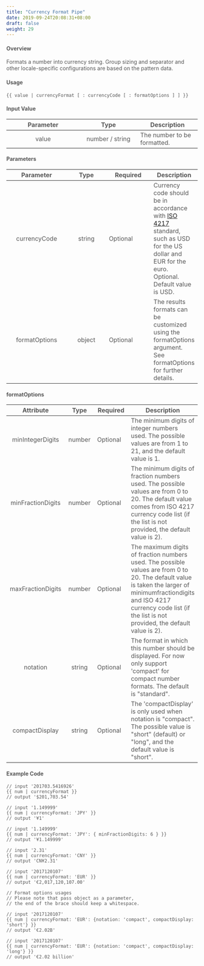 ```yaml
---
title: "Currency Format Pipe"
date: 2019-09-24T20:08:31+08:00
draft: false
weight: 29
---
```


#### **Overview**

Formats a number into currency string. Group sizing and separator and other locale-specific configurations are based on the pattern data.

#### **Usage**

```
{{ value | currencyFormat [ : currencyCode [ : formatOptions ] ] }}

```

#### **Input Value**

| Parameter |      Type       | <div style="text-align:center">Description</div> |
|:---------:|:---------------:|:-------------------------------------------------|
|   value   | number / string | The number to be formatted.                      |


#### **Parameters**

|   Parameter   |  Type  | Required | <div style="text-align:center">Description</div>                                                                                                                                            |
|:-------------:|:------:|----------|:--------------------------------------------------------------------------------------------------------------------------------------------------------------------------------------------|
| currencyCode  | string | Optional | Currency code should be in accordance with [ISO 4217](https://en.wikipedia.org/wiki/ISO_4217) standard, such as USD for the US dollar and EUR for the euro. Optional. Default value is USD. |
| formatOptions | object | Optional | The results formats can be customized using the formatOptions argument. See formatOptions for further details.                                                                              |

#### **formatOptions**

|     Attribute     |  Type  | Required | <div style="text-align:center">Description</div>                                                                                                                                                                                         |
|:-----------------:|:------:|----------|:-----------------------------------------------------------------------------------------------------------------------------------------------------------------------------------------------------------------------------------------|
| minIntegerDigits  | number | Optional | The minimum digits of integer numbers used. The possible values are from 1 to 21, and the default value is 1.                                                                                                                            |
| minFractionDigits | number | Optional | The minimum digits of fraction numbers used. The possible values are from 0 to 20. The default value comes from ISO 4217 currency code list (if the list is not provided, the default value is 2).                                       |
| maxFractionDigits | number | Optional | The maximum digits of fraction numbers used. The possible values are from 0 to 20. The default value is taken the larger of minimumfractiondigits and ISO 4217 currency code list (if the list is not provided, the default value is 2). |
|     notation      | string | Optional | The format in which this number should be displayed. For now only support 'compact' for compact number formats. The default is "standard".                                                                                               |
|  compactDisplay   | string | Optional | The 'compactDisplay' is only used when notation is "compact". The possible value is "short" (default) or "long", and the default value is "short".                                                                                       |


#### **Example Code**

```
// input '201703.5416926'
{{ num | currencyFormat }}
// output '$201,703.54'

// input '1.149999'
{{ num | currencyFormat: 'JPY' }}
// output '¥1'

// input '1.149999'
{{ num | currencyFormat: 'JPY': { minFractionDigits: 6 } }}
// output '¥1.149999'

// input '2.31'
{{ num | currencyFormat: 'CNY' }}
// output 'CN¥2.31'

// input '2017120107'
{{ num | currencyFormat: 'EUR' }}
// output '€2,017,120,107.00'

// Format options usages
// Please note that pass object as a parameter,
// the end of the brace should keep a whitespace.

// input '2017120107'
{{ num | currencyFormat: 'EUR': {notation: 'compact', compactDisplay: 'short'} }}
// output '€2.02B'

// input '2017120107'
{{ num | currencyFormat: 'EUR': {notation: 'compact', compactDisplay: 'long'} }}
// output '€2.02 billion'

```

<style>
    html {
        font-family: Metropolis;
        color: #575757;
    }
    section strong {
        font-weight: 400;
    }
    section p>strong {
        font-weight: 600;
    }
    article section.page pre {
        background-color: #444;
        border: 0.5px solid #DBDBDB; 
        padding: 1.5rem 1rem 1.5rem 1rem;
        border-radius: 5px;
        margin: 16px auto;
    }
    article section.page code {
        font-size: 90%;
        color: #17ff0b;  
        white-space: pre-wrap;
    }
    article section.page pre span.copy-to-clipboard {
        color: #b0bec5;
        cursor: pointer;
    }
    article section.page table th {
        font-weight:500;
        text-transform: inherit;
    }
    table thead tr th:first-child {
        width:13rem;
    }
    table thead tr th:nth-child(2) {
        width:10rem;
    }
    table thead tr th:nth-child(3) {
        width:10rem;
    }
    article section.page h1:first-of-type {
        text-transform: inherit;
        font-family: inherit;
    }
</style>
